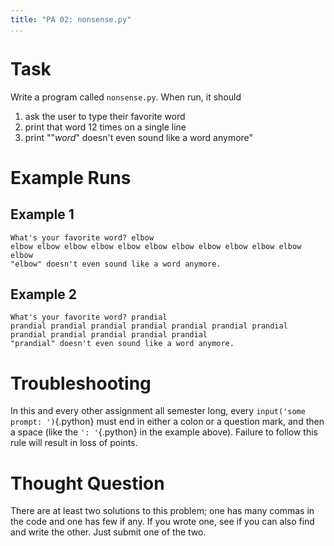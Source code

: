 ```yaml
---
title: "PA 02: nonsense.py"
...
```


# Task

Write a program called `nonsense.py`.
When run, it should 

1. ask the user to type their favorite word
2. print that word 12 times on a single line
3. print "\"*word*\" doesn't even sound like a word anymore"

# Example Runs

## Example 1

````
What's your favorite word? elbow
elbow elbow elbow elbow elbow elbow elbow elbow elbow elbow elbow elbow 
"elbow" doesn't even sound like a word anymore.
````

## Example 2

````
What's your favorite word? prandial
prandial prandial prandial prandial prandial prandial prandial prandial prandial prandial prandial prandial 
"prandial" doesn't even sound like a word anymore.
````

# Troubleshooting

In this and every other assignment all semester long, every `input('some prompt: ')`{.python} must end in either a colon or a question mark, and then a space (like the `': '`{.python} in the example above).
Failure to follow this rule will result in loss of points.

# Thought Question

There are at least two solutions to this problem; one has many commas in the code and one has few if any.
If you wrote one, see if you can also find and write the other.
Just submit one of the two.

